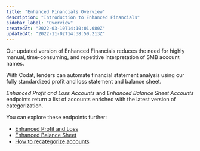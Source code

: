 ```yaml
---
title: "Enhanced Financials Overview"
description: "Introduction to Enhanced Financials"
sidebar_label: "Overview"
createdAt: "2022-03-10T14:10:01.080Z"
updatedAt: "2022-11-02T14:38:50.213Z"
---
```


Our updated version of Enhanced Financials reduces the need for highly manual, time-consuming, and repetitive interpretation of SMB account names. 

With Codat, lenders can automate financial statement analysis using our fully standardized profit and loss statement and balance sheet.

_Enhanced Profit and Loss Accounts_ and _Enhanced Balance Sheet Accounts_ endpoints return a list of accounts enriched with the latest version of categorization. 

You can explore these endpoints further: 

- [Enhanced Profit and Loss](/assess/reports/enhanced-financials/profit-and-loss)
- [Enhanced Balance Sheet](/assess/reports/enhanced-financials/balance-sheet)
- [How to recategorize accounts](/assess/reports/enhanced-financials/categorize-accounts)
